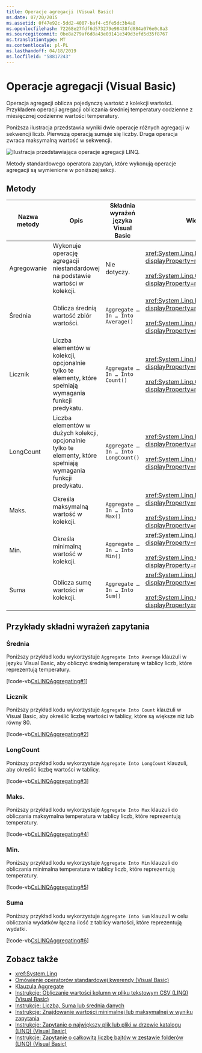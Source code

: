 ```yaml
---
title: Operacje agregacji (Visual Basic)
ms.date: 07/20/2015
ms.assetid: 0f47e92c-5dd2-4007-baf4-c5fe5dc3b4a8
ms.openlocfilehash: 72268e27fdf6d573279e98438fd884a076e0c8a3
ms.sourcegitcommit: 0be8a279af6d8a43e03141e349d3efd5d35f8767
ms.translationtype: MT
ms.contentlocale: pl-PL
ms.lasthandoff: 04/18/2019
ms.locfileid: "58817243"
---
```

# <a name="aggregation-operations-visual-basic"></a>Operacje agregacji (Visual Basic)
Operacja agregacji oblicza pojedynczą wartość z kolekcji wartości. Przykładem operacji agregacji obliczania średniej temperatury codzienne z miesięcznej codzienne wartości temperatury.  
  
 Poniższa ilustracja przedstawia wyniki dwie operacje różnych agregacji w sekwencji liczb. Pierwszą operacją sumuje się liczby. Druga operacja zwraca maksymalną wartość w sekwencji.  
  
 ![Ilustracja przedstawiająca operacje agregacji LINQ.](./media/aggregation-operations/linq-aggregation-operations.png)  
  
 Metody standardowego operatora zapytań, które wykonują operacje agregacji są wymienione w poniższej sekcji.  
  
## <a name="methods"></a>Metody  
  
|Nazwa metody|Opis|Składnia wyrażeń języka Visual Basic|Więcej informacji|  
|-----------------|-----------------|------------------------------------------|----------------------|  
|Agregowanie|Wykonuje operację agregacji niestandardowej na podstawie wartości w kolekcji.|Nie dotyczy.|<xref:System.Linq.Enumerable.Aggregate%2A?displayProperty=nameWithType><br /><br /> <xref:System.Linq.Queryable.Aggregate%2A?displayProperty=nameWithType>|  
|Średnia|Oblicza średnią wartość zbiór wartości.|`Aggregate … In … Into Average()`|<xref:System.Linq.Enumerable.Average%2A?displayProperty=nameWithType><br /><br /> <xref:System.Linq.Queryable.Average%2A?displayProperty=nameWithType>|  
|Licznik|Liczba elementów w kolekcji, opcjonalnie tylko te elementy, które spełniają wymagania funkcji predykatu.|`Aggregate … In … Into Count()`|<xref:System.Linq.Enumerable.Count%2A?displayProperty=nameWithType><br /><br /> <xref:System.Linq.Queryable.Count%2A?displayProperty=nameWithType>|  
|LongCount|Liczba elementów w dużych kolekcji, opcjonalnie tylko te elementy, które spełniają wymagania funkcji predykatu.|`Aggregate … In … Into LongCount()`|<xref:System.Linq.Enumerable.LongCount%2A?displayProperty=nameWithType><br /><br /> <xref:System.Linq.Queryable.LongCount%2A?displayProperty=nameWithType>|  
|Maks.|Określa maksymalną wartość w kolekcji.|`Aggregate … In … Into Max()`|<xref:System.Linq.Enumerable.Max%2A?displayProperty=nameWithType><br /><br /> <xref:System.Linq.Queryable.Max%2A?displayProperty=nameWithType>|  
|Min.|Określa minimalną wartość w kolekcji.|`Aggregate … In … Into Min()`|<xref:System.Linq.Enumerable.Min%2A?displayProperty=nameWithType><br /><br /> <xref:System.Linq.Queryable.Min%2A?displayProperty=nameWithType>|  
|Suma|Oblicza sumę wartości w kolekcji.|`Aggregate … In … Into Sum()`|<xref:System.Linq.Enumerable.Sum%2A?displayProperty=nameWithType><br /><br /> <xref:System.Linq.Queryable.Sum%2A?displayProperty=nameWithType>|  
  
## <a name="query-expression-syntax-examples"></a>Przykłady składni wyrażeń zapytania  
  
### <a name="average"></a>Średnia  
 Poniższy przykład kodu wykorzystuje `Aggregate Into Average` klauzuli w języku Visual Basic, aby obliczyć średnią temperaturę w tablicy liczb, które reprezentują temperatury.  
  
 [!code-vb[CsLINQAggregating#1](~/samples/snippets/visualbasic/VS_Snippets_VBCSharp/CsLINQAggregating/VB/Aggregating.vb#1)]  
  
### <a name="count"></a>Licznik  
 Poniższy przykład kodu wykorzystuje `Aggregate Into Count` klauzuli w Visual Basic, aby określić liczbę wartości w tablicy, które są większe niż lub równy 80.  
  
 [!code-vb[CsLINQAggregating#2](~/samples/snippets/visualbasic/VS_Snippets_VBCSharp/CsLINQAggregating/VB/Aggregating.vb#2)]  
  
### <a name="longcount"></a>LongCount  
 Poniższy przykład kodu wykorzystuje `Aggregate Into LongCount` klauzuli, aby określić liczbę wartości w tablicy.  
  
 [!code-vb[CsLINQAggregating#3](~/samples/snippets/visualbasic/VS_Snippets_VBCSharp/CsLINQAggregating/VB/Aggregating.vb#3)]  
  
### <a name="max"></a>Maks.  
 Poniższy przykład kodu wykorzystuje `Aggregate Into Max` klauzuli do obliczania maksymalna temperatura w tablicy liczb, które reprezentują temperatury.  
  
 [!code-vb[CsLINQAggregating#4](~/samples/snippets/visualbasic/VS_Snippets_VBCSharp/CsLINQAggregating/VB/Aggregating.vb#4)]  
  
### <a name="min"></a>Min.  
 Poniższy przykład kodu wykorzystuje `Aggregate Into Min` klauzuli do obliczania minimalna temperatura w tablicy liczb, które reprezentują temperatury.  
  
 [!code-vb[CsLINQAggregating#5](~/samples/snippets/visualbasic/VS_Snippets_VBCSharp/CsLINQAggregating/VB/Aggregating.vb#5)]  
  
### <a name="sum"></a>Suma  
 Poniższy przykład kodu wykorzystuje `Aggregate Into Sum` klauzuli w celu obliczania wydatków łączna ilość z tablicy wartości, które reprezentują wydatki.  
  
 [!code-vb[CsLINQAggregating#6](~/samples/snippets/visualbasic/VS_Snippets_VBCSharp/CsLINQAggregating/VB/Aggregating.vb#6)]  
  
## <a name="see-also"></a>Zobacz także

- <xref:System.Linq>
- [Omówienie operatorów standardowej kwerendy (Visual Basic)](../../../../visual-basic/programming-guide/concepts/linq/standard-query-operators-overview.md)
- [Klauzula Aggregate](../../../../visual-basic/language-reference/queries/aggregate-clause.md)
- [Instrukcje: Obliczanie wartości kolumn w pliku tekstowym CSV (LINQ) (Visual Basic)](../../../../visual-basic/programming-guide/concepts/linq/how-to-compute-column-values-in-a-csv-text-file-linq.md)
- [Instrukcje: Liczba, Suma lub średnia danych](../../../../visual-basic/programming-guide/language-features/linq/how-to-count-sum-or-average-data-by-using-linq.md)
- [Instrukcje: Znajdowanie wartości minimalnej lub maksymalnej w wyniku zapytania](../../../../visual-basic/programming-guide/language-features/linq/how-to-find-the-minimum-or-maximum-value-in-a-query-result.md)
- [Instrukcje: Zapytanie o największy plik lub pliki w drzewie katalogu (LINQ) (Visual Basic)](../../../../visual-basic/programming-guide/concepts/linq/how-to-query-for-the-largest-file-or-files-in-a-directory-tree.md)
- [Instrukcje: Zapytanie o całkowitą liczbę bajtów w zestawie folderów (LINQ) (Visual Basic)](../../../../visual-basic/programming-guide/concepts/linq/how-to-query-for-the-total-number-of-bytes-in-a-set-of-folders.md)
